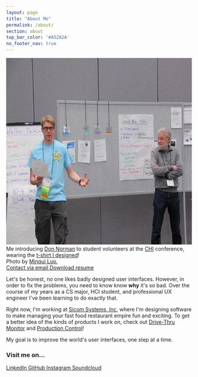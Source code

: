 ```yaml
---
layout: page
title: "About Me"
permalink: /about/
section: about
top_bar_color: '#A52A2A'
no_footer_nav: true
---
```


<img src="/images/about_photo.jpg" width="640" height="505" alt="Photo of me" />

<div class="caption">Me introducing <a href="http://en.wikipedia.org/wiki/Don_Norman">Don Norman</a> to student volunteers at the <a href="http://en.wikipedia.org/wiki/Conference_on_Human_Factors_in_Computing_Systems">CHI</a> conference, wearing the <a href="/projects/archive/#chi_shirt">t-shirt I designed</a>!<br />Photo by <a href="http://www.minqiluo.com/">Minqui Luo.</a></div>

<div class="contact_info">
  <a class="contact" href="#" id="email_link">
    <i class="site-icon fa fa-envelope-o fa-lg"></i>
    <span>Contact via email</span>
  </a>
	<a class="contact" href="/files/DanTilden-Resume.pdf">
    <i class="site-icon fa fa-file-text-o fa-lg"></i>
    <span>Download resume</span>
	</a>
</div>

Let's be honest, no one likes badly designed user interfaces. However, in order to fix
the problems, you need to know know <b>why</b> it's so bad. Over the course of my years as a CS major, HCI student, and professional UX engineer I've been learning to do exactly that.

Right now, I'm working at [Sicom Systems, Inc](http://www.sicom.com), where I'm designing
software to make managing your fast food restaurant empire fun and exciting.
To get a better idea of the kinds of products I work on, check out [Drive-Thru Monitor](/projects/drivethru/)
and [Production Control](/projects/productioncontrol)!

My goal is to improve the world's user interfaces, one step at a time.



<div class="contact_info">
  <h3>Visit me on...</h3>
	<a class="social" href="https://www.linkedin.com/pub/dan-tilden/">
    <i class="site-icon fa fa-linkedin-square fa-3x" style="color: #0077b5;"></i>
    <span>LinkedIn</span>
	</a>
  <a class="social" href="https://github.com/tilden">
    <i class="site-icon fa fa-github-square fa-3x" style="color: #333;"></i>
    <span>GitHub</span>
  </a>
  <a class="social" href="https://instagram.com/freakified/">
    <i class="site-icon fa fa-instagram fa-3x" style="color: #3f729b;"></i>
    <span>Instagram</span>
  </a>
  <a class="social" href="https://soundcloud.com/freakified/">
    <i class="site-icon fa fa-soundcloud fa-3x" style="color: #FF5500;"></i>
    <span>Soundcloud</span>
  </a>
</div>
